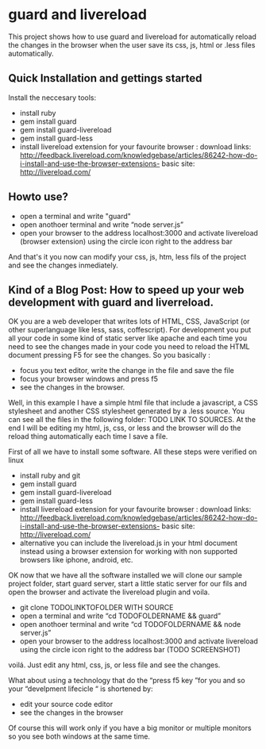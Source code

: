 guard and livereload
==============

This project shows how to use guard and livereload for automatically reload the changes in the browser when the user save its css, js, html or .less files automatically.

Quick Installation and gettings started
-------------------

Install the neccesary tools: 

 -  install ruby
 -  gem install guard
 -  gem install guard-livereload
 -  gem install guard-less
 - install livereload extension for your favourite browser : download links: http://feedback.livereload.com/knowledgebase/articles/86242-how-do-i-install-and-use-the-browser-extensions-   basic site: http://livereload.com/

Howto use?
-------------
 - open a terminal and write "guard"
 - open anothoer terminal and write “node server.js”
 - open your browser to the address localhost:3000 and activate livereload (browser extension) using the circle icon right to the address bar 

And that's it you now can modify your css, js, htm, less fils of the project and see the changes inmediately.


Kind of a Blog Post: How to speed up your web development with guard and liverreload.
--------------------


OK you are a web developer that writes lots of HTML, CSS, JavaScript (or other superlanguage like less, sass, coffescript). For development you put all your code in some kind of static server like apache and each time you need to see the changes made in your code you need to reload the HTML document pressing F5 for see the changes. So you basically : 

 - focus you text editor, write the change in the file and save the file
 - focus your browser windows and press f5
 - see the changes in the browser.

Well, in this example I have a simple html file that include a javascript, a CSS stylesheet and another CSS stylesheet generated by a .less source. You can see all the files in the following folder: TODO LINK TO SOURCES. At the end I will be editing my html, js, css, or less and the browser will do the reload thing automatically each time I save a file. 

First of all we have to install some software. All these steps were verified on linux

 -  install ruby and git
 -  gem install guard
 -  gem install guard-livereload
 -  gem install guard-less
 - install livereload extension for your favourite browser : download links: http://feedback.livereload.com/knowledgebase/articles/86242-how-do-i-install-and-use-the-browser-extensions-   basic site: http://livereload.com/
 - alternative you can include the livereload.js in your html document instead using a browser extension for working with non supported browsers like  iphone, android, etc.

OK now that we have all the software installed we will clone our sample project folder, start guard server, start a little static server for our fils and open the browser and activate the livereload plugin and voila.

 - git clone TODOLINKTOFOLDER WITH SOURCE
 - open a terminal and write “cd TODOFOLDERNAME && guard”
 - open anothoer terminal and write “cd TODOFOLDERNAME && node server.js”
 - open your browser to the address localhost:3000 and activate livereload using the circle icon right to the address bar (TODO SCREENSHOT)

voilá. Just edit any html, css, js, or less file and see the changes. 


What about using a technology that do the “press f5  key ”for you and so your “develpment lifecicle “ is shortened by: 

 - edit your source code editor
 - see the changes in the browser

Of course this will work only if you have a big monitor or multiple monitors so you see both windows at the same time. 


